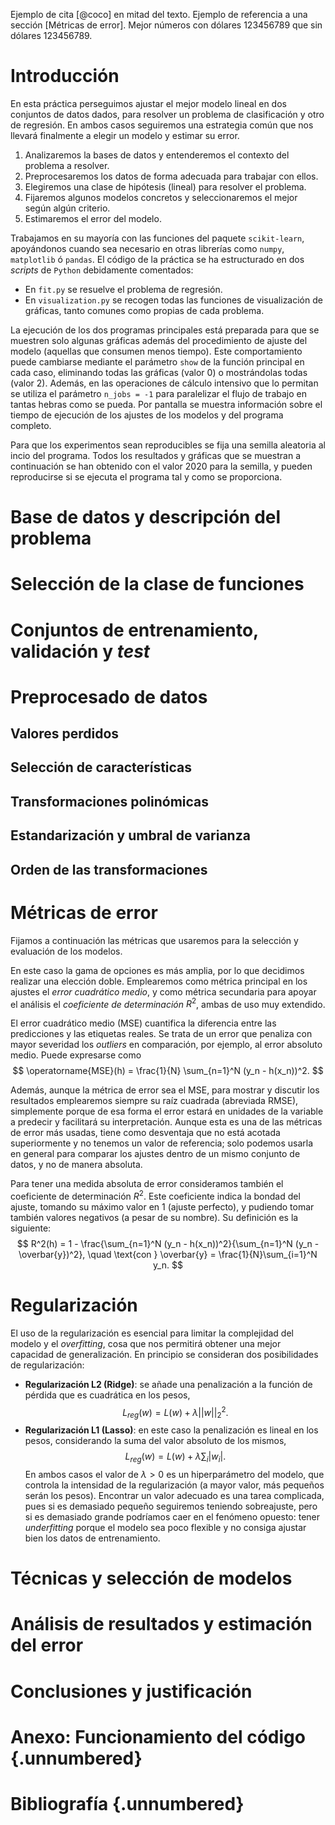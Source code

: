 Ejemplo de cita [@coco] en mitad del texto. Ejemplo de referencia a una sección [Métricas de error]. Mejor números con dólares $123456789$ que sin dólares 123456789.

# Introducción

En esta práctica perseguimos ajustar el mejor modelo lineal en dos conjuntos de datos dados, para resolver un problema de clasificación y otro de regresión. En ambos casos seguiremos una estrategia común que nos llevará finalmente a elegir un modelo y estimar su error.

1. Analizaremos la bases de datos y entenderemos el contexto del problema a resolver.
2. Preprocesaremos los datos de forma adecuada para trabajar con ellos.
3. Elegiremos una clase de hipótesis (lineal) para resolver el problema.
4. Fijaremos algunos modelos concretos y seleccionaremos el mejor según algún criterio.
5. Estimaremos el error del modelo.

Trabajamos en su mayoría con las funciones del paquete `scikit-learn`, apoyándonos cuando sea necesario en otras librerías como `numpy`, `matplotlib` ó `pandas`. El código de la práctica se ha estructurado en dos *scripts* de `Python` debidamente comentados:

- En `fit.py` se resuelve el problema de regresión.
- En `visualization.py` se recogen todas las funciones de visualización de gráficas, tanto comunes como propias de cada problema.

La ejecución de los dos programas principales está preparada para que se muestren solo algunas gráficas además del procedimiento de ajuste del modelo (aquellas que consumen menos tiempo). Este comportamiento puede cambiarse mediante el parámetro `show` de la función principal en cada caso, eliminando todas las gráficas (valor $0$) o mostrándolas todas (valor $2$). Además, en las operaciones de cálculo intensivo que lo permitan se utiliza el parámetro `n_jobs = -1` para paralelizar el flujo de trabajo en tantas hebras como se pueda. Por pantalla se muestra información sobre el tiempo de ejecución de los ajustes de los modelos y del programa completo.

Para que los experimentos sean reproducibles se fija una semilla aleatoria al incio del programa. Todos los resultados y gráficas que se muestran a continuación se han obtenido con el valor $2020$ para la semilla, y pueden reproducirse si se ejecuta el programa tal y como se proporciona.

# Base de datos y descripción del problema

# Selección de la clase de funciones

# Conjuntos de entrenamiento, validación y *test*

# Preprocesado de datos

## Valores perdidos

## Selección de características

## Transformaciones polinómicas

## Estandarización y umbral de varianza

## Orden de las transformaciones

# Métricas de error

Fijamos a continuación las métricas que usaremos para la selección y evaluación de los modelos.

En este caso la gama de opciones es más amplia, por lo que decidimos realizar una elección doble. Emplearemos como métrica principal en los ajustes el *error cuadrático medio*, y como métrica secundaria para apoyar el análisis el *coeficiente de determinación* $R^2$, ambas de uso muy extendido.

El error cuadrático medio (MSE) cuantifica la diferencia entre las predicciones y las etiquetas reales. Se trata de un error que penaliza con mayor severidad los *outliers* en comparación, por ejemplo, al error absoluto medio. Puede expresarse como
$$
\operatorname{MSE}(h) = \frac{1}{N} \sum_{n=1}^N (y_n - h(x_n))^2.
$$

Además, aunque la métrica de error sea el MSE, para mostrar y discutir los resultados emplearemos siempre su raíz cuadrada (abreviada RMSE), simplemente porque de esa forma el error estará en unidades de la variable a predecir y facilitará su interpretación. Aunque esta es una de las métricas de error más usadas, tiene como desventaja que no está acotada superiormente y no tenemos un valor de referencia; solo podemos usarla en general para comparar los ajustes dentro de un mismo conjunto de datos, y no de manera absoluta.

Para tener una medida absoluta de error consideramos también el coeficiente de determinación $R^2$. Este coeficiente indica la bondad del ajuste, tomando su máximo valor en $1$ (ajuste perfecto), y pudiendo tomar también valores negativos (a pesar de su nombre). Su definición es la siguiente:
$$
R^2(h) = 1 - \frac{\sum_{n=1}^N (y_n - h(x_n))^2}{\sum_{n=1}^N (y_n - \overbar{y})^2}, \quad \text{con } \overbar{y} = \frac{1}{N}\sum_{i=1}^N y_n.
$$

# Regularización

El uso de la regularización es esencial para limitar la complejidad del modelo y el *overfitting*, cosa que nos permitirá obtener una mejor capacidad de generalización. En principio se consideran dos posibilidades de regularización:

- **Regularización L2 (Ridge)**: se añade una penalización a la función de pérdida que es cuadrática en los pesos,
$$
L_{reg}(w) = L(w) + \lambda||w||_2^2.
$$
- **Regularización L1 (Lasso)**: en este caso la penalización es lineal en los pesos, considerando la suma del valor absoluto de los mismos,
$$
L_{reg}(w) = L(w) + \lambda \sum_i |w_i|.
$$
En ambos casos el valor de $\lambda > 0$ es un hiperparámetro del modelo, que controla la intensidad de la regularización (a mayor valor, más pequeños serán los pesos). Encontrar un valor adecuado es una tarea complicada, pues si es demasiado pequeño seguiremos teniendo sobreajuste, pero si es demasiado grande podríamos caer en el fenómeno opuesto: tener *underfitting* porque el modelo sea poco flexible y no consiga ajustar bien los datos de entrenamiento.

# Técnicas y selección de modelos

# Análisis de resultados y estimación del error

# Conclusiones y justificación

# Anexo: Funcionamiento del código {.unnumbered}

# Bibliografía {.unnumbered}
